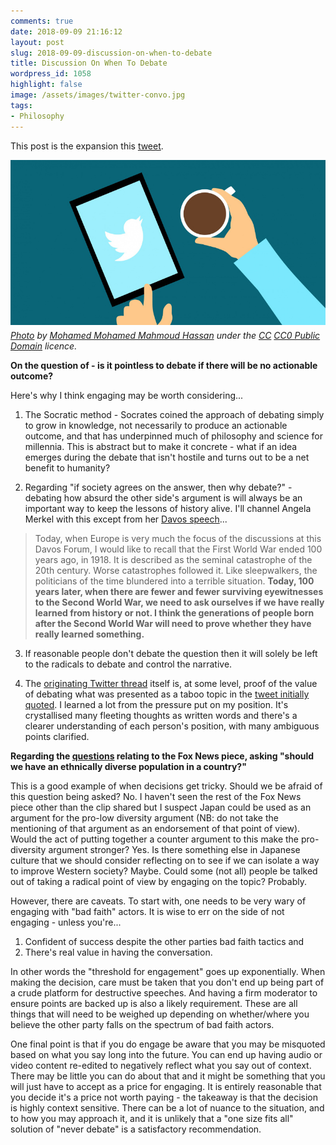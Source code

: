```yaml
---
comments: true
date: 2018-09-09 21:16:12
layout: post
slug: 2018-09-09-discussion-on-when-to-debate
title: Discussion On When To Debate
wordpress_id: 1058
highlight: false
image: /assets/images/twitter-convo.jpg
tags:
- Philosophy
---
```


This post is the expansion this [tweet](https://twitter.com/theirishpenguin/status/1038930632339058689).

<p>
<figure style="margin:0px;">
    <img src="/assets/images/twitter-convo.jpg" alt="Twitter And Coffee" />
    <figcaption style="font-style: italic; margin-top: 5px;">
        <a href="https://www.publicdomainpictures.net/en/view-image.php?image=240458&picture=twitter">Photo</a>
        by <a href="https://www.publicdomainpictures.net/en/browse-author.php?a=138450">Mohamed Mohamed Mahmoud Hassan</a>
        under the <a href="http://en.wikipedia.org/wiki/en:Creative_Commons">CC</a> <a
        href="http://creativecommons.org/publicdomain/zero/1.0/">CC0 Public Domain</a>
        licence.
    </figcaption>
</figure>
</p>

**On the question of - is it pointless to debate if there will be no actionable outcome?**

Here's why I think engaging may be worth considering...

1. The Socratic method - Socrates coined the approach of debating simply to grow in knowledge, not necessarily to produce
an actionable outcome, and that has underpinned much of philosophy and science for millennia. This is abstract but to
make it concrete - what if an idea emerges during the debate that isn't hostile and turns out to be a net benefit
to humanity?

2. Regarding "if society agrees on the answer, then why debate?" - debating how absurd the other side's
argument is will always be an important way to keep the lessons of history alive. I'll channel Angela Merkel with this
except from her [Davos
speech](https://www.bundeskanzlerin.de/Content/EN/Reden/2018/2018-01-24-bk-merkel-davos_en.html)...
> Today, when Europe is very much the focus of the discussions at this
> Davos Forum, I would like to recall that the First World War ended 100
> years ago, in 1918. It is described as the seminal catastrophe of the
> 20th century. Worse catastrophes followed it. Like sleepwalkers, the
> politicians of the time blundered into a terrible situation. **Today, 100
> years later, when there are fewer and fewer surviving eyewitnesses to
> the Second World War, we need to ask ourselves if we have really learned
> from history or not. I think the generations of people born after the
> Second World War will need to prove whether they have really learned
> something.**
3. If reasonable people don't debate the question then it will solely be
left to the radicals to debate and control the narrative.

4. The [originating Twitter thread](https://twitter.com/theirishpenguin/status/1037075781619515392) itself is, at some level, proof of the value of debating what was
presented as a taboo topic in the [tweet initially quoted](https://twitter.com/oceanclub/status/1036915322924802048). I learned a lot from
the pressure put on my position. It's crystallised many fleeting
thoughts as written words and there's a clearer understanding of each
person's position, with many ambiguous points clarified.

**Regarding the [questions](https://twitter.com/lalonde/status/1038747232651169792) relating to the Fox News piece, asking "should we have an ethnically diverse population in a country?"**

This is a good example of when decisions get tricky. Should we be afraid of this question being asked? No. I
haven't seen the rest of the Fox News piece other than the clip
shared but I suspect Japan could be used as an argument for the pro-low
diversity argument (NB: do not take the mentioning of that argument as an endorsement of that
point of view). Would the act of putting together a counter argument to
this make the pro-diversity argument stronger? Yes. Is there something
else in Japanese culture that we should consider reflecting on to see if we can isolate
a way to improve Western society? Maybe. Could some (not all) people be talked out of
taking a radical point of view by engaging on the topic? Probably.

However, there are caveats. To start with, one needs to be very wary of
engaging with "bad faith" actors. It is wise to err on the side of not engaging - unless you're...
1. Confident of success despite the other parties bad faith tactics and
2. There's real value in having the conversation.

In other words the "threshold for engagement" goes up exponentially. When making the decision, care must be taken that
you don't end up being part of a crude platform for destructive
speeches. And having a firm moderator to ensure points are backed up is
also a likely requirement. These are all things that will need to be
weighed up depending on whether/where you believe the other party falls on the
spectrum of bad faith actors.

One final point is that if you do engage be aware that you may be
misquoted based on what you say long into the future. You can end up
having audio or video content re-edited to negatively reflect
what you say out of context. There may be little you can do about that
and it might be something that you will just have to accept as a price for
engaging. It is entirely reasonable that you decide it's a price not worth
paying - the takeaway is that the decision is highly context
sensitive. There can be a lot of nuance to the situation, and to how you may approach it,
and it is unlikely that a "one size fits all" solution of "never
debate" is a satisfactory recommendation.
